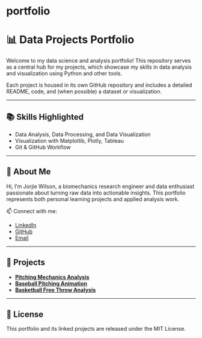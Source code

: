 # portfolio
# 📊 Data Projects Portfolio
Welcome to my data science and analysis portfolio! This repository serves as a central hub for my projects, which showcase my skills in data analysis and visualization using Python and other tools.

Each project is housed in its own GitHub repository and includes a detailed README, code, and (when possible) a dataset or visualization.

---

## 📚 Skills Highlighted

- Data Analysis, Data Processing, and Data Visualization
- Visualization with Matplotlib, Plotly, Tableau
- Git & GitHub Workflow

---

## 📌 About Me

Hi, I’m Jorjie Wilson, a biomechanics research engineer and data enthusiast passionate about turning raw data into actionable insights. This portfolio represents both personal learning projects and applied analysis work.


📫 Connect with me:  
- [LinkedIn](https://linkedin.com/in/jorjie-wilson)  
- [GitHub](https://github.com/jorjiemw)  
- [Email](jorjiewilson@gmail.com)

---

## 🔗 Projects

- [**Pitching Mechanics Analysis**](./Pitching_Mechanics)
- [**Baseball Pitching Animation**](./project1_baseballpitching)
- [**Basketball Free Throw Analysis**](./project2_shootinganalysis)

---

## 📄 License

This portfolio and its linked projects are released under the MIT License.
